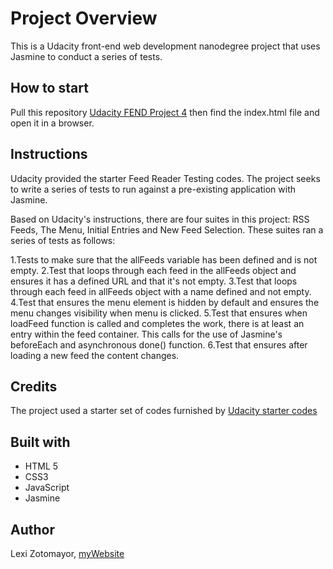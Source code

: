 # Project Overview

This is a Udacity front-end web development nanodegree project that uses Jasmine to conduct a series of tests. 


## How to start
Pull this repository <a href="https://github.com/lexizotomayor/Udacity-FEND-Feeder-Testing-Project">Udacity FEND Project 4</a> then find the index.html file and open it in a browser. 


## Instructions

Udacity provided the starter Feed Reader Testing codes. The project seeks to write a series of tests to run against a pre-existing application with Jasmine. 

Based on Udacity's instructions, there are four suites in this project: RSS Feeds, The Menu, Initial Entries and New Feed Selection. These suites ran a series of tests as follows:

1.Tests to make sure that the allFeeds variable has been defined and is not empty.
2.Test that loops through each feed in the allFeeds object and ensures it has a defined URL and that it's not empty.
3.Test that loops through each feed in allFeeds object with a name defined and not empty.
4.Test that ensures the menu element is hidden by default and ensures the menu changes visibility when menu is clicked.
5.Test that ensures when loadFeed function is called and completes the work, there is at least an entry within the feed container. This calls for the use of Jasmine's beforeEach and asynchronous done() function. 
6.Test that ensures after loading a new feed the content changes. 

## Credits

The project used a starter set of codes furnished by <a href="https://github.com/udacity/frontend-nanodegree-feedreader">Udacity starter codes</a>

## Built with 
- HTML 5
- CSS3
- JavaScript
- Jasmine

## Author
Lexi Zotomayor, [myWebsite](https://zotomayor.com)
